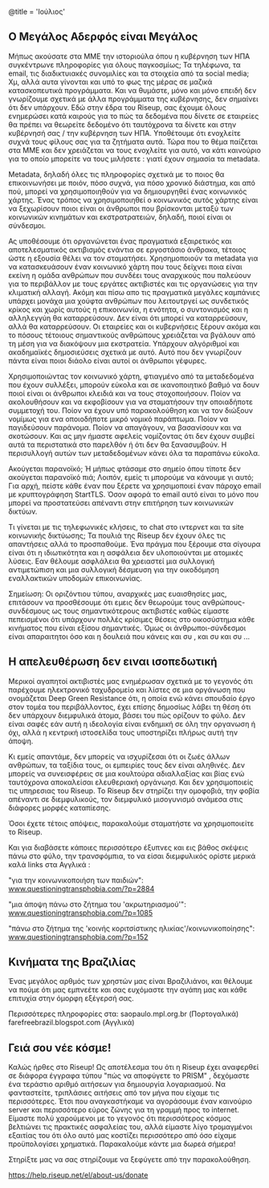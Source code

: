 @title = 'Ιούλιος'

## Ο Μεγάλος Αδερφός είναι Μεγάλος

Μήπως ακούσατε στα ΜΜΕ την ιστοριούλα όπου η κυβέρνηση των ΗΠΑ συγκέντρωνε πληροφορίες για όλους παγκοσμίως; Τα τηλέφωνα, τα email, τις διαδικτυιακές συνομιλίες και τα στοιχεία από τα social media; Χμ, αλλά αυτα γίνονται και υπό το φως της μέρας σε μαζικά κατασκοπευτικά προγράμματα. Και να θυμάστε, μόνο και μόνο επειδή δεν γνωρίζουμε σχετικά με άλλα προγράμματα της κυβέρνησης, δεν σημαίνει ότι δεν υπάρχουν. Εδώ στην έδρα του Riseup, σας έχουμε όλους ενημερώσει κατά καιρούς για το πώς τα δεδομένα που δίνετε σε εταιρείες θα πρέπει να θεωρείτε δεδομένο ότι ταυτόχρονα τα δίνετε και στην κυβέρνησή σας / την κυβέρνηση των ΗΠΑ. Υποθέτουμε ότι ενοχλείτε συχνά τους φίλους σας για τα ζητήματα αυτά. Τώρα που το θέμα παίζεται στα ΜΜΕ και δεν χρειάζεται να τους ενοχλείτε για αυτό, να κάτι καινούριο για το οποίο μπορείτε να τους μιλήσετε : γιατί έχουν σημασία τα metadata.

Metadata, δηλαδή όλες τις πληροφορίες σχετικά με το ποιος θα επικοινωνήσει με ποιόν, πόσο συχνά, για πόσο χρονικό διάστημα, και από πού, μπορεί να χρησιμοποιηθούν για να δημιουργηθεί ένας κοινωνικός χάρτης. Ένας τρόπος να χρησιμοποιηθεί ο κοινωνικός αυτός χάρτης είναι να ξεχωρίσουν ποιοι είναι οι άνθρωποι που βρίσκονται μεταξύ των κοινωνικών κινημάτων και εκστρατρατειών, δηλαδή, ποιοί είναι οι σύνδεσμοι. 

Ας υποθέσουμε ότι οργανώνεται ένας πραγματικά εξαιρετικός και αποτελεσματικός ακτιβισμός ενάντια σε εργοστάσιο άνθρακα, τέτοιος ώστε η εξουσία θέλει να τον σταματήσει. Χρησημοποιούν τα metadata για να κατασκευάσουν έναν κοινωνικό χάρτη που τους δείχνει ποια είναι εκείνη η ομάδα ανθρώπων που συνδέει τους αναρχικούς που παλεύουν για το περιβάλλον με τους εργάτες ακτιβιστές και τις οργανώσεις για την κλιματική αλλαγή. Ακόμη και πίσω απο τις πραγματικά μεγάλες καμπάνιες υπάρχει μονάχα μια χούφτα ανθρώπων που λειτουτργεί ως συνδετικός κρίκος και χωρίς αυτούς η επικοινωνία, η ενότητα, ο συντονισμός και η αλληλεγγύη θα καταρρεύσουν. Δεν είναι ότι μπορεί να καταρρεύσουν, αλλά θα καταρρεύσουν. Οι εταιρείες και οι κυβερνήσεις ξέρουν ακόμα και το πόσους τέτοιους σημαντικούς ανθρώπους χρειάζεται να βγάλουν από τη μέση για να διακόψουν μια εκστρατεία. Υπάρχουν αλγόριθμοί και ακαδημαϊκές δημοσιεύσεις σχετικά με αυτό. Αυτό που δεν γνωρίζουν πάντα είναι ποιοι διάολο είναι αυτοί οι άνθρωποι γέφυρες.

Χρησιμοποιώντας τον κοινωνικό χάρτη, φτιαγμένο από τα μεταδεδομένα που έχουν συλλέξει, μπορούν εύκολα και σε ικανοποιητικό βαθμό να δουν ποιοί είναι οι άνθρωποι κλειδιά και να τους στοχοποιήσουν. Ποίον να ακολουθήσουν και να εκφοβίσουν για να σταματήσουν την οποιαδήποτε συμμετοχή του. Ποίον να έχουν υπό παρακολούθηση και να τον διώξουν νομίμως για ενα οποιοδήποτε μικρό νομικό παράπτωμα. Ποίον να παγιδεύσουν παράνομα. Ποίον να απαγάγουν, να βασανίσουν και να σκοτώσουν. Και ας μην ήμαστε αφελείς νομίζοντας ότι δεν έχουν συμβεί αυτά τα περιστατικά στο παρελθόν ή ότι δεν θα ξανασυμβούν. Η περισυλλογή αυτών των μεταδεδομένων κάνει όλα τα παραπάνω εύκολα.

Ακούγεται παρανοϊκό; Ή μήπως φτάσαμε στο σημείο όπου τίποτε δεν ακούγεται παρανοϊκό πιά; Λοιπόν, εμείς τι μπορούμε να κάνουμε γι αυτό; Για αρχή, πείστε κάθε έναν που ξέρετε να χρησιμοποιεί έναν πάροχο email με κρυπτογράφηση StartTLS. Όσον αφορά το email αυτό είναι το μόνο που μπορεί να προστατεύσει απέναντι στην επιτήρηση των κοινωνικών δικτύων.

Τι γίνεται με τις τηλεφωνικές κλήσεις, το chat στο ιντερνετ και τα site κοινωνικής δικτύωσης; Τα πουλιά της Riseup δεν έχουν όλες τις απαντήσεις αλλά το προσπαθούμε. Ένα πράγμα που ξέρουμε στα σίγουρα είναι ότι η ιδιωτικότητα και η ασφάλεια δεν υλοποιούνται με ατομικές λύσεις. Εαν θέλουμε ασφλάλεια θα χρειαστεί μια συλλογική αντιμετώπιση και μια συλλογική δέσμευση για την οικοδόμηση εναλλακτικών υποδομών επικοινωνίας.

Σημείωση: Οι οριζόντιου τύπου, αναρχικές μας ευαισθησίες μας, επιτάσουν να προσθέσουμε ότι εμεις δεν θεωρούμε τους ανθρώπους-συνδέσμους ως τους σημαντικότερους ακτιβιστές καθώς είμαστε πεπεισμένοι ότι υπάρχουν πολλές κρίσιμες θέσεις στο οικοσύστημα κάθε κινήματος που είναι εξίσου σημαντικές. Όμως οι άνθρωποι-σύνδεσμοι είναι απαραιτητοι όσο και η δουλειά που κάνεις και συ , και συ και συ ...

## Η απελευθέρωση δεν ειναι ισοπεδωτική

Μερικοί αγαπητοί ακτιβιστές μας ενημέρωσαν σχετικά με το γεγονός ότι παρέχουμε ηλεκτρονικό ταχυδρομείο και λίστες σε μια οργάνωση που ονομάζεται Deep Green Resistance ότι, η οποία ενώ κάνει σπουδαίο έργο στον τομέα του περιβάλλοντος, έχει επίσης δημοσίως λάβει τη θέση ότι δεν υπάρχουν διεμφυλικά άτομα, βάσει του πώς ορίζουν το φύλο. Δεν είναι σαφές εάν αυτή η ιδεολογία είναι ενδημική σε όλη την οργανωση ή όχι, αλλά η κεντρική ιστοσελίδα τους υποστηρίζει πλήρως αυτή την άποψη.

Κι εμείς απαντάμε, δεν μπορείς να ισχυρίζεσαι ότι οι ζωές άλλων ανθρώπων, τα ταξίδια τους, οι εμπειρίες τους δεν είναι αληθινές. Δεν μπορείς να συνεισφέρεις σε μια κουλτούρα αδιαλλαξίας και βίας ενώ ταυτόχρονα αποκαλείσαι ελευθεριακή οργάνωησ. Και δεν χρησιμοποιείς τις υπηρεσιας του Riseup. To Riseup δεν στηρίζει την ομοφοβιά, την φοβία απέναντι σε διεμφυλικούς, τον διεμφυλικό μισογυνισμό ανάμεσα στις διάφορες μορφές καταπίεσης.

Όσοι έχετε τέτοις απόψεις, παρακαλούμε σταματήστε να χρησιμοποιείτε το
Riseup.

Και για διαβάσετε κάποιες περισσότερο έξυπνες και εις βάθος σκέψεις πάνω στο φύλο, την τρανσφόμπια, το να είσαι διεμφυλικός ορίστε μερικά καλά links στα Αγγλικά :

"για την κοινωνικοποιήση των παιδιών": www.questioningtransphobia.com/?p=2884

"μια άποψη πάνω στο ζήτημα του 'ακρωτηριασμού'": www.questioningtransphobia.com/?p=1085

"πάνω στο ζήτημα της 'κοινής κοριτσίστικης ηλικίας'/κοινωνικοποίησης": www.questioningtransphobia.com/?p=152

## Κινήματα της Βραζιλίας

Ένας μεγάλος αρθμός των χρηστών μας είναι Βραζιλιάνοι, και θέλουμε να πούμε ότι μας εμπνεέτε και σας ευχόμαστε την αγάπη μας και κάθε επιτυχία στην όμορφη εξέγερσή σας. 

Περισσότερες πληροφορίες στα:
saopaulo.mpl.org.br (Πορτογαλικά)
farefreebrazil.blogspot.com (Αγγλικά)

## Γειά σου νέε κόσμε!

Καλώς ήρθες στο Riseup! Ως αποτέλεσμα του ότι η Riseup έχει αναφερθεί σε διάφορα έγγραφα τύπου "πώς να αποφύγετε το PRISM" , δεχόμαστε ένα τεράστιο αριθμό αιτήσεων για δημιουργία λογαριασμού. Να φανταστείτε, τριπλάσιες αιτήσεις από τον μήνα που είχαμε τις περισσότερες. Έτσι που αναγκαστήκαμε να αγοράσουμε έναν καινούριο server και περισσότερο εύρος ζώνης για τη γραμμή προς το internet. Είμαστε πολύ χαρούμενοι με το γεγονός ότι περισσότερος κόσμος βελτιώνει τις πρακτικές ασφαλείας του, αλλά είμαστε λίγο τρομαγμένοι εξαιτίας του ότι όλο αυτό μας κοστίζει περισσότερο από όσο είχαμε προϋπολογίσει χρηματικά. Παρακαλούμε κάντε μια δωρεά σήμερα! 

Στηρίξτε μας να σας στηρίζουμε να ξεφύγετε από την παρακολούθηση.

https://help.riseup.net/el/about-us/donate
